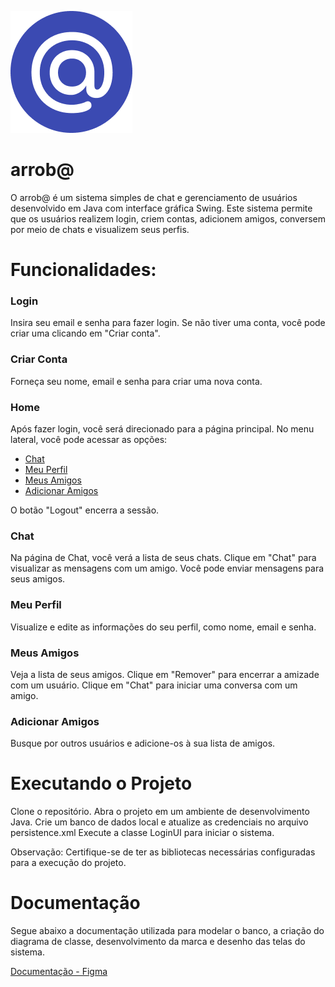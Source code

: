 

![Logo](https://raw.githubusercontent.com/Gmicheletti/arroba/main/src/main/resources/img/arrobaicon.png)

# arrob@

O arrob@ é um sistema simples de chat e gerenciamento de usuários desenvolvido em Java com interface gráfica Swing. Este sistema permite que os usuários realizem login, criem contas, adicionem amigos, conversem por meio de chats e visualizem seus perfis.

# Funcionalidades:

### Login
Insira seu email e senha para fazer login.
Se não tiver uma conta, você pode criar uma clicando em "Criar conta".

### Criar Conta
Forneça seu nome, email e senha para criar uma nova conta.

### Home
Após fazer login, você será direcionado para a página principal.
No menu lateral, você pode acessar as opções:
* [Chat](#chat)
* [Meu Perfil](#meu-perfil)
* [Meus Amigos](#meus-amigos)
* [Adicionar Amigos](#adicionar-amigos)

O botão "Logout" encerra a sessão.

### Chat
Na página de Chat, você verá a lista de seus chats.
Clique em "Chat" para visualizar as mensagens com um amigo.
Você pode enviar mensagens para seus amigos.

### Meu Perfil
Visualize e edite as informações do seu perfil, como nome, email e senha.

### Meus Amigos
Veja a lista de seus amigos.
Clique em "Remover" para encerrar a amizade com um usuário.
Clique em "Chat" para iniciar uma conversa com um amigo.

### Adicionar Amigos
Busque por outros usuários e adicione-os à sua lista de amigos.

# Executando o Projeto
Clone o repositório.
Abra o projeto em um ambiente de desenvolvimento Java.
Crie um banco de dados local e atualize as credenciais no arquivo persistence.xml
Execute a classe LoginUI para iniciar o sistema.

Observação: Certifique-se de ter as bibliotecas necessárias configuradas para a execução do projeto.


# Documentação

Segue abaixo a documentação utilizada para modelar o banco, a criação do diagrama de classe, desenvolvimento da marca e desenho das telas do sistema.

[Documentação - Figma](https://www.figma.com/file/SbPkeFRFPOa5pfUYONF5II/arrob%40?type=design&node-id=0%3A1&mode=design&t=3AOIqp9emLMyKUfm-1)







